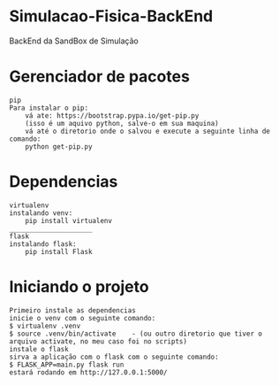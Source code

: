 # Simulacao-Fisica-BackEnd

BackEnd da SandBox de Simulação



# Gerenciador de pacotes

	pip
	Para instalar o pip:
		vá ate: https://bootstrap.pypa.io/get-pip.py
		(isso é um aquivo python, salve-o em sua maquina)
		vá até o diretorio onde o salvou e execute a seguinte linha de comando:
		python get-pip.py


# Dependencias

	virtualenv
	instalando venv:
		pip install virtualenv
	_____________________
	flask
	instalando flask:
		pip install Flask

# Iniciando o projeto
	Primeiro instale as dependencias
	inicie o venv com o seguinte comando:
	$ virtualenv .venv
	$ source .venv/bin/activate    - (ou outro diretorio que tiver o arquivo activate, no meu caso foi no scripts)
	instale o flask
	sirva a aplicação com o flask com o seguinte comando:
	$ FLASK_APP=main.py flask run
	estará rodando em http://127.0.0.1:5000/
	

